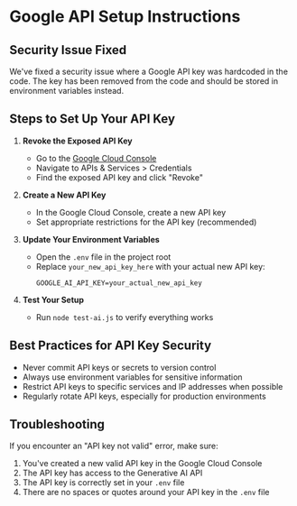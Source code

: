 # Google API Setup Instructions

## Security Issue Fixed

We've fixed a security issue where a Google API key was hardcoded in the code. The key has been removed from the code and should be stored in environment variables instead.

## Steps to Set Up Your API Key

1. **Revoke the Exposed API Key**
   - Go to the [Google Cloud Console](https://console.cloud.google.com/)
   - Navigate to APIs & Services > Credentials
   - Find the exposed API key and click "Revoke"

2. **Create a New API Key**
   - In the Google Cloud Console, create a new API key
   - Set appropriate restrictions for the API key (recommended)

3. **Update Your Environment Variables**
   - Open the `.env` file in the project root
   - Replace `your_new_api_key_here` with your actual new API key:
     ```
     GOOGLE_AI_API_KEY=your_actual_new_api_key
     ```

4. **Test Your Setup**
   - Run `node test-ai.js` to verify everything works

## Best Practices for API Key Security

- Never commit API keys or secrets to version control
- Always use environment variables for sensitive information
- Restrict API keys to specific services and IP addresses when possible
- Regularly rotate API keys, especially for production environments

## Troubleshooting

If you encounter an "API key not valid" error, make sure:
1. You've created a new valid API key in the Google Cloud Console
2. The API key has access to the Generative AI API
3. The API key is correctly set in your `.env` file
4. There are no spaces or quotes around your API key in the `.env` file